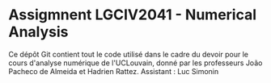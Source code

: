 # Assigmnent LGCIV2041 - Numerical Analysis
Ce dépôt Git contient tout le code utilisé dans le cadre du devoir pour le cours d'analyse numérique de l'UCLouvain, donné par les professeurs João Pacheco de Almeida et Hadrien Rattez.
Assistant : Luc Simonin
